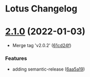 # Lotus Changelog

# [2.1.0](https://github.com/serenityphp/lotus/compare/v2.0.2...v2.1.0) (2022-01-03)


* Merge tag 'v2.0.2' ([61cd24f](https://github.com/serenityphp/lotus/commit/61cd24f69ccb03a7f1471440693e271f86059035))


### Features

* adding semantic-release ([6aa5a19](https://github.com/serenityphp/lotus/commit/6aa5a1947c0c5cee3177f5c6cc1d8259427e9950))
